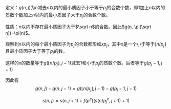 定义：$g(n,j)$为$n$减去$n$以内的最小质因子小于等于$p_j$的合数个数，即$1$加上$n$以内的质数个数加上$n$以内的最小质因子大于$p_j$的合数个数。

性质：$n$以内不存在最小质因子大于$\sqrt n$的合数。因此$g(n, \pi(\sqrt n))=\pi(n)$。

观察到$n$以内的每个最小质因子为$p_j$的合数都形如$xp_j$，其中$x$是一个小于等于$\lfloor n/p_j \rfloor$且最小质因子大于等于$p_j$的数。

这样的$x$的数量等于$g(\lfloor n / p_j \rfloor, j - 1)$减去$1$和小于$p_j$的质数个数。后者等于$g(p_j - 1, j - 1)$

因此有
$$
g(n,j)-g(n,j-1)=g(\lfloor n/p_j \rfloor,j-1)-g(p_{j} - 1,j-1)
$$

$$
s(n,j)=s(n,j + 1)+f(p^e)(s(n / p_j^e, j+1)+1)
$$
